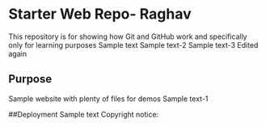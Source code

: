 # Starter Web Repo- Raghav

This repository is for showing how Git and GitHub work and specifically only for learning purposes
Sample text
Sample text-2
Sample text-3
Edited again

## Purpose

Sample website with plenty of files for demos
Sample text-1

##Deployment
Sample text
Copyright notice: